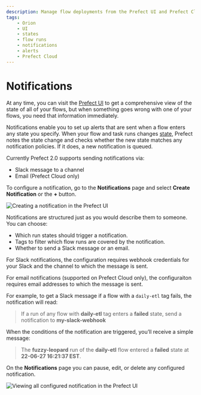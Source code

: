 ```yaml
---
description: Manage flow deployments from the Prefect UI and Prefect Cloud.
tags:
    - Orion
    - UI
    - states
    - flow runs
    - notifications
    - alerts
    - Prefect Cloud
---
```


# Notifications

At any time, you can visit the [Prefect UI](/ui/flow-runs/) to get a comprehensive view of the state of all of your flows, but when something goes wrong with one of your flows, you need that information immediately. 

Notifications enable you to set up alerts that are sent when a flow enters any state you specify. When your flow and task runs changes [state](/concepts/states/), Prefect notes the state change and checks whether the new state matches any notification policies. If it does, a new notification is queued.

Currently Prefect 2.0 supports sending notifications via:

- Slack message to a channel
- Email (Prefect Cloud only)

To configure a notification, go to the **Notifications** page and select **Create Notification** or the **+** button. 

![Creating a notification in the Prefect UI](/img/ui/orion-create-slack-notification.png)

Notifications are structured just as you would describe them to someone. You can choose:

- Which run states should trigger a notification.
- Tags to filter which flow runs are covered by the notification.
- Whether to send a Slack message or an email.

For Slack notifications, the configuration requires webhook credentials for your Slack and the channel to which the message is sent.

For email notifications (supported on Prefect Cloud only), the configuraiton requires email addresses to which the message is sent.

For example, to get a Slack message if a flow with a `daily-etl` tag fails, the notification will read:

> If a run of any flow with **daily-etl** tag enters a **failed** state, send a notification to **my-slack-webhook**

When the conditions of the notification are triggered, you’ll receive a simple message:

> The **fuzzy-leopard** run of the **daily-etl** flow entered a **failed** state at **22-06-27 16:21:37 EST**.

On the **Notifications** page you can pause, edit, or delete any configured notification.

![Viewing all configured notification in the Prefect UI](/img/ui/orion-notifications.png)